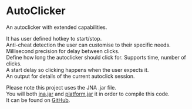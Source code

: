 AutoClicker
===========

An autoclicker with extended capabilities.
<p>
It has user defined hotkey to start/stop.<br>
Anti-cheat detection the user can customise to their specific needs.<br>
Millisecond precision for delay between clicks.<br>
Define how long the autoclicker should click for. Supports time, number of clicks.<br>
A start delay so clicking happens when the user expects it.<br>
An output for details of the current autoclick session.
<p>
Please note this project uses the JNA .jar file. <br>
You will both <a href=https://maven.java.net/content/repositories/releases/net/java/dev/jna/jna/3.5.1/jna-3.5.1.jar>jna.jar</a> and 
<a href=https://maven.java.net/content/repositories/releases/net/java/dev/jna/platform/3.5.1/platform-3.5.1.jar>platform.jar</a>
it in order to compile this code.<br>
It can be found on <a href=https://github.com/twall/jna>GitHub</a>.
